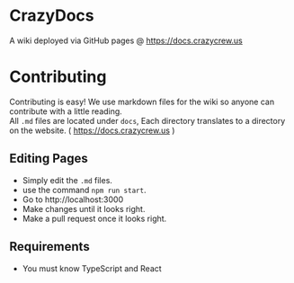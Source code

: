 # CrazyDocs
A wiki deployed via GitHub pages @ https://docs.crazycrew.us

# Contributing
Contributing is easy! We use markdown files for the wiki so anyone can contribute with a little reading.<br>
All `.md` files are located under `docs`, Each directory translates to a directory on the website. ( https://docs.crazycrew.us )

## Editing Pages
* Simply edit the `.md` files.
* use the command `npm run start`.
* Go to http://localhost:3000
* Make changes until it looks right.
* Make a pull request once it looks right.

## Requirements
* You must know TypeScript and React